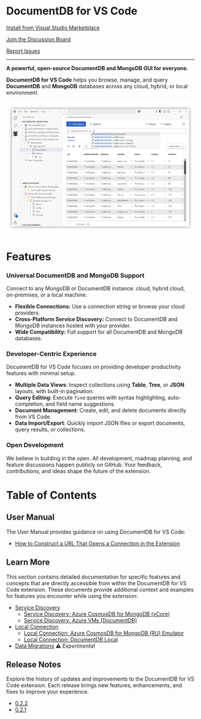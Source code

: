 # DocumentDB for VS Code

[Install from Visual Studio Marketplace](https://marketplace.visualstudio.com/items?itemName=ms-azuretools.vscode-documentdb)

[Join the Discussion Board](https://github.com/microsoft/vscode-documentdb/discussions)

[Report Issues](https://github.com/microsoft/vscode-documentdb/issues)

---

**A powerful, open-source DocumentDB and MongoDB GUI for everyone.**

**DocumentDB for VS Code** helps you browse, manage, and query **DocumentDB** and **MongoDB** databases across any cloud, hybrid, or local environment.

![DocumentDB with a Collection View and auto-completion](./vscode-documentdb-vcore.png)

# Features

### Universal DocumentDB and MongoDB Support

Connect to any MongoDB or DocumentDB instance: cloud, hybrid cloud, on-premises, or a local machine.

- **Flexible Connections:** Use a connection string or browse your cloud providers.
- **Cross-Platform Service Discovery:** Connect to DocumentDB and MongoDB instances hosted with your provider.
- **Wide Compatibility:** Full support for all DocumentDB and MongoDB databases.

### Developer-Centric Experience

DocumentDB for VS Code focuses on providing developer productivity features with minimal setup.

- **Multiple Data Views**: Inspect collections using **Table**, **Tree**, or **JSON** layouts, with built-in pagination.
- **Query Editing**: Execute `find` queries with syntax highlighting, auto-completion, and field name suggestions.
- **Document Management**: Create, edit, and delete documents directly from VS Code.
- **Data Import/Export**: Quickly import JSON files or export documents, query results, or collections.

### Open Development

We believe in building in the open. All development, roadmap planning, and feature discussions happen publicly on GitHub.
Your feedback, contributions, and ideas shape the future of the extension.

# Table of Contents

## User Manual

The User Manual provides guidance on using DocumentDB for VS Code:

- [How to Construct a URL That Opens a Connection in the Extension](./manual/how-to-construct-url.md)

## Learn More

This section contains detailed documentation for specific features and concepts that are directly accessible from within the DocumentDB for VS Code extension. These documents provide additional context and examples for features you encounter while using the extension:

- [Service Discovery](./learn-more/service-discovery.md)
  - [Service Discovery: Azure CosmosDB for MongoDB (vCore)](./learn-more/service-discovery-azure-cosmosdb-for-mongodb-vcore.md)
  - [Service Discovery: Azure VMs (DocumentDB)](./learn-more/service-discovery-azure-vms.md)
- [Local Connection](./learn-more/local-connection.md)
  - [Local Connection: Azure CosmosDB for MongoDB (RU) Emulator](./learn-more/local-connection-mongodb-ru.md)
  - [Local Connection: DocumentDB Local](./learn-more/local-connection-documentdb-local.md)
- [Data Migrations](./data-migrations.md) ⚠️ _Experimental_

## Release Notes

Explore the history of updates and improvements to the DocumentDB for VS Code extension. Each release brings new features, enhancements, and fixes to improve your experience.

- [0.2.2](./release-notes/0.2.2.md)
- [0.2.1](./release-notes/0.2.1.md)
